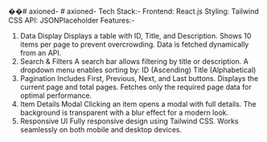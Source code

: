 ��#   a x i o n e d - 
 # axioned-
Tech Stack:-
Frontend: React.js
Styling: Tailwind CSS
API: JSONPlaceholder 
Features:-
 1. Data Display
Displays a table with ID, Title, and Description.
Shows 10 items per page to prevent overcrowding.
Data is fetched dynamically from an API.
 2. Search & Filters
A search bar allows filtering by title or description.
A dropdown menu enables sorting by:
ID (Ascending)
Title (Alphabetical)
 3. Pagination
Includes First, Previous, Next, and Last buttons.
Displays the current page and total pages.
Fetches only the required page data for optimal performance.
 4. Item Details Modal
Clicking an item opens a modal with full details.
The background is transparent with a blur effect for a modern look.
5. Responsive UI
Fully responsive design using Tailwind CSS.
Works seamlessly on both mobile and desktop devices.
 
